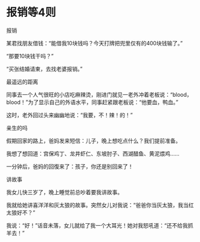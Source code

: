 # 报销等4则

报销 

某君找朋友借钱：“能借我10块钱吗？今天打牌把兜里仅有的400块钱输了。” 

“那要10块钱干吗？” 

“买张结婚请柬，去找老婆报销。” 

最遥远的距离 

同事去一个人气很旺的小店吃麻辣烫，刚进门就见一老外冲着老板说：“blood，blood！”为了显示自己的外语水平，同事赶紧跟老板说：“他要血，鸭血。” 

这时，老外回过头来幽幽地说：“我要，不！辣！的！” 

亲生的吗 

假期回家的路上，爸妈发来短信：儿子，晚上想吃点什么？我们提前准备。 

我想了想回道：宫保鸡丁、龙井虾仁、东坡肘子、西湖醋鱼、黄泥煨鸡…… 

一分钟后，爸妈的回復来了：孩子，你还是别回来了！ 

讲故事 

我女儿快三岁了，晚上睡觉前总吵着要我讲故事。 

我就给她讲喜洋洋和灰太狼的故事。突然女儿对我说：“爸爸你当灰太狼，我当红太狼好不？” 

我说：“好！”话音未落，女儿就给了我一个大耳光！她对我怒吼道：“还不给我抓羊去！”